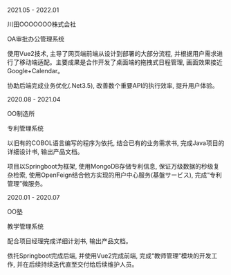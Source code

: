 2021.05 - 2022.01 

川田OOOOOOO株式会社 

OA审批办公管理系统 

使用Vue2技术, 主导了网页端前端从设计到部署的大部分流程, 并根据用户需求进行了移动端适配。主要成果是合作开发了桌面端的拖拽式日程管理, 画面效果接近Google+Calendar。 

协助后端完成业务优化(.Net3.5), 改善数个重要API的执行效率, 提升用户体验。 

2020.08 - 2021.04 

OO制造所 

专利管理系统

以旧有的COBOL语言编写的程序为依托, 结合已有的业务需求书, 完成Java项目的详细设计书, 输出产品文档。 

项目以Springboot为框架, 使用MongoDB存储专利信息, 保证万级数据的秒级复杂检索, 使用OpenFeign结合他方实现的用户中心服务(基盤サービス), 完成“专利管理”微服务。

2020.01 - 2020.07 

OO塾 

教学管理系统 

配合项目经理完成详细计划书, 输出产品文档。 

依托Springboot完成后端, 并使用Vue2完成前端, 完成“教师管理”模块的开发工作, 并在后续持续迭代直至交付给后续维护人员。
